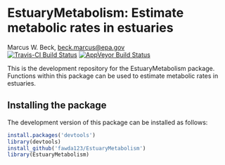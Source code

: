 # EstuaryMetabolism: Estimate metabolic rates in estuaries
Marcus W. Beck, beck.marcus@epa.gov  
[![Travis-CI Build Status](https://travis-ci.org/fawda123/EstuaryMetabolism.svg?branch=master)](https://travis-ci.org/fawda123/EstuaryMetabolism)
[![AppVeyor Build Status](https://ci.appveyor.com/api/projects/status/github/fawda123/EstuaryMetabolism?branch=master&svg=true)](https://ci.appveyor.com/project/fawda123/EstuaryMetabolism)

This is the development repository for the EstuaryMetabolism package. Functions within this package can be used to estimate metabolic rates in estuaries.

## Installing the package

The development version of this package can be installed as follows:


```r
install.packages('devtools')
library(devtools)
install_github('fawda123/EstuaryMetabolism')
library(EstuaryMetabolism)
```

